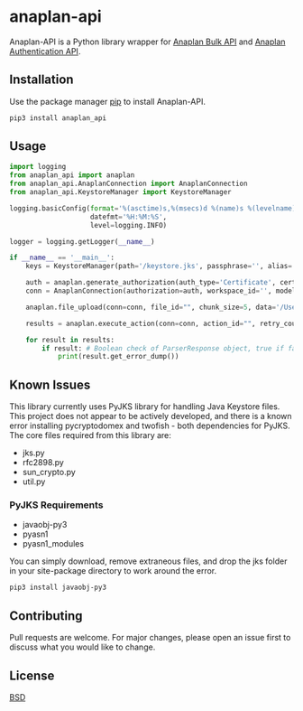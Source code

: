 # anaplan-api

Anaplan-API is a Python library wrapper for [Anaplan Bulk API](https://anaplanbulkapi20.docs.apiary.io/) and [Anaplan Authentication API](https://anaplanauthentication.docs.apiary.io/).

## Installation

Use the package manager [pip](https://pypi.org/project/anaplan-api/) to install Anaplan-API.

```bash
pip3 install anaplan_api
```

## Usage

```python
import logging
from anaplan_api import anaplan
from anaplan_api.AnaplanConnection import AnaplanConnection
from anaplan_api.KeystoreManager import KeystoreManager

logging.basicConfig(format='%(asctime)s,%(msecs)d %(name)s %(levelname)s %(message)s',
					datefmt='%H:%M:%S',
					level=logging.INFO)

logger = logging.getLogger(__name__)

if __name__ == '__main__':
	keys = KeystoreManager(path='/keystore.jks', passphrase='', alias='', key_pass='')

	auth = anaplan.generate_authorization(auth_type='Certificate', cert=keys.get_cert(), private_key=keys.get_key())
	conn = AnaplanConnection(authorization=auth, workspace_id='', model_id='')

	anaplan.file_upload(conn=conn, file_id="", chunk_size=5, data='/Users.csv')

	results = anaplan.execute_action(conn=conn, action_id="", retry_count=3)

	for result in results:
		if result: # Boolean check of ParserResponse object, true if failure dump is available
			print(result.get_error_dump())
```

## Known Issues
This library currently uses PyJKS library for handling Java Keystore files. This project does not appear to be actively developed, and there is a known error installing pycryptodomex and twofish - both dependencies for PyJKS. The core files required from this library are:

- jks.py
- rfc2898.py
- sun_crypto.py
- util.py

### PyJKS Requirements
- javaobj-py3
- pyasn1
- pyasn1_modules

You can simply download, remove extraneous files, and drop the jks folder in your site-package directory to work around the error.
```bash
pip3 install javaobj-py3
```

## Contributing
Pull requests are welcome. For major changes, please open an issue first to discuss what you would like to change.

## License
[BSD](https://opensource.org/licenses/BSD-2-Clause)